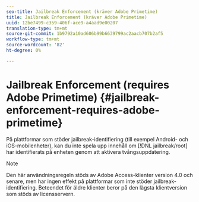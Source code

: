 ```yaml
---
seo-title: Jailbreak Enforcement (kräver Adobe Primetime)
title: Jailbreak Enforcement (kräver Adobe Primetime)
uuid: 12be7499-c359-406f-ace9-a4aad9e00207
translation-type: tm+mt
source-git-commit: 1b9792a10ad606b99b6639799ac2aacb707b2af5
workflow-type: tm+mt
source-wordcount: '82'
ht-degree: 0%

---
```



# Jailbreak Enforcement (requires Adobe Primetime) {#jailbreak-enforcement-requires-adobe-primetime}

På plattformar som stöder jailbreak-identifiering (till exempel Android- och iOS-mobilenheter), kan du inte spela upp innehåll om [!DNL jailbreak/root] har identifierats på enheten genom att aktivera tvångsuppdatering.

>[!NOTE]
>
>Den här användningsregeln stöds av Adobe Access-klienter version 4.0 och senare, men har ingen effekt på plattformar som inte stöder jailbreak-identifiering. Beteendet för äldre klienter beror på den lägsta klientversion som stöds av licensservern.


